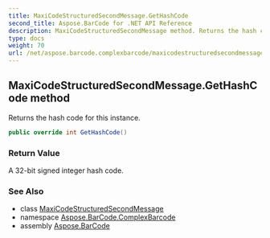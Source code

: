 ```yaml
---
title: MaxiCodeStructuredSecondMessage.GetHashCode
second_title: Aspose.BarCode for .NET API Reference
description: MaxiCodeStructuredSecondMessage method. Returns the hash code for this instance
type: docs
weight: 70
url: /net/aspose.barcode.complexbarcode/maxicodestructuredsecondmessage/gethashcode/
---
```

## MaxiCodeStructuredSecondMessage.GetHashCode method

Returns the hash code for this instance.

```csharp
public override int GetHashCode()
```

### Return Value

A 32-bit signed integer hash code.

### See Also

* class [MaxiCodeStructuredSecondMessage](../)
* namespace [Aspose.BarCode.ComplexBarcode](../../maxicodestructuredsecondmessage/)
* assembly [Aspose.BarCode](../../../)


